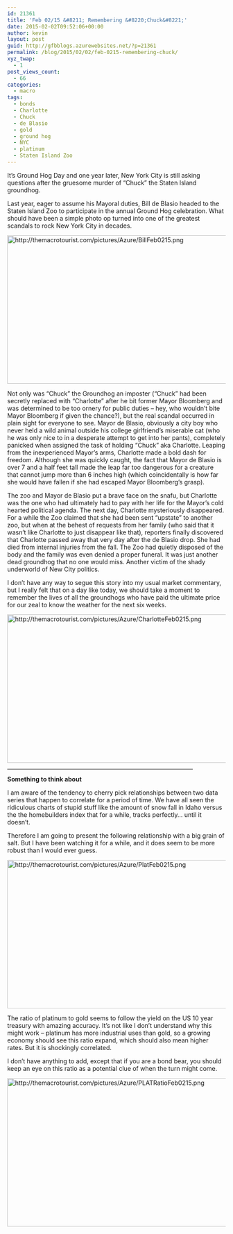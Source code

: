 ```yaml
---
id: 21361
title: 'Feb 02/15 &#8211; Remembering &#8220;Chuck&#8221;'
date: 2015-02-02T09:52:06+00:00
author: kevin
layout: post
guid: http://gfbblogs.azurewebsites.net/?p=21361
permalink: /blog/2015/02/02/feb-0215-remembering-chuck/
xyz_twap:
  - 1
post_views_count:
  - 66
categories:
  - macro
tags:
  - bonds
  - Charlotte
  - Chuck
  - de Blasio
  - gold
  - ground hog
  - NYC
  - platinum
  - Staten Island Zoo
---
```

It&#8217;s Ground Hog Day and one year later, New York City is still asking questions after the gruesome murder of &#8220;Chuck&#8221; the Staten Island groundhog. 

Last year, eager to assume his Mayoral duties, Bill de Blasio headed to the Staten Island Zoo to participate in the annual Ground Hog celebration. What should have been a simple photo op turned into one of the greatest scandals to rock New York City in decades.


  <img src="http://themacrotourist.com/pictures/Azure/BillFeb0215.png" style="margin:30px atuo;display:block;" alt="http://themacrotourist.com/pictures/Azure/BillFeb0215.png" width="600" height="342">

Not only was &#8220;Chuck&#8221; the Groundhog an imposter (&#8220;Chuck&#8221; had been secretly replaced with &#8220;Charlotte&#8221; after he bit former Mayor Bloomberg and was determined to be too ornery for public duties &#8211; hey, who wouldn&#8217;t bite Mayor Bloomberg if given the chance?), but the real scandal occurred in plain sight for everyone to see. Mayor de Blasio, obviously a city boy who never held a wild animal outside his college girlfriend&#8217;s miserable cat (who he was only nice to in a desperate attempt to get into her pants), completely panicked when assigned the task of holding &#8220;Chuck&#8221; aka Charlotte. Leaping from the inexperienced Mayor&#8217;s arms, Charlotte made a bold dash for freedom. Although she was quickly caught, the fact that Mayor de Blasio is over 7 and a half feet tall made the leap far too dangerous for a creature that cannot jump more than 6 inches high (which coincidentally is how far she would have fallen if she had escaped Mayor Bloomberg&#8217;s grasp). 

The zoo and Mayor de Blasio put a brave face on the snafu, but Charlotte was the one who had ultimately had to pay with her life for the Mayor&#8217;s cold hearted political agenda. The next day, Charlotte mysteriously disappeared. For a while the Zoo claimed that she had been sent &#8220;upstate&#8221; to another zoo, but when at the behest of requests from her family (who said that it wasn&#8217;t like Charlotte to just disappear like that), reporters finally discovered that Charlotte passed away that very day after the de Blasio drop. She had died from internal injuries from the fall. The Zoo had quietly disposed of the body and the family was even denied a proper funeral. It was just another dead groundhog that no one would miss. Another victim of the shady underworld of New City politics. 

I don&#8217;t have any way to segue this story into my usual market commentary, but I really felt that on a day like today, we should take a moment to remember the lives of all the groundhogs who have paid the ultimate price for our zeal to know the weather for the next six weeks.


  <img src="http://themacrotourist.com/pictures/Azure/CharlotteFeb0215.png" style="margin:30px atuo;display:block;" alt="http://themacrotourist.com/pictures/Azure/CharlotteFeb0215.png" width="600" height="342">

<hr size="3" width="85%" />

**Something to think about**

I am aware of the tendency to cherry pick relationships between two data series that happen to correlate for a period of time. We have all seen the ridiculous charts of stupid stuff like the amount of snow fall in Idaho versus the the homebuilders index that for a while, tracks perfectly&#8230; until it doesn&#8217;t. 

Therefore I am going to present the following relationship with a big grain of salt. But I have been watching it for a while, and it does seem to be more robust than I would ever guess.


  <img src="http://themacrotourist.com/pictures/Azure/PlatFeb0215.png" style="margin:30px atuo;display:block;" alt="http://themacrotourist.com/pictures/Azure/PlatFeb0215.png" width="600" height="342">

The ratio of platinum to gold seems to follow the yield on the US 10 year treasury with amazing accuracy. It&#8217;s not like I don&#8217;t understand why this might work &#8211; platinum has more industrial uses than gold, so a growing economy should see this ratio expand, which should also mean higher rates. But it is shockingly correlated.

I don&#8217;t have anything to add, except that if you are a bond bear, you should keep an eye on this ratio as a potential clue of when the turn might come.


  <img src="http://themacrotourist.com/pictures/Azure/PLATRatioFeb0215.png" style="margin:30px atuo;display:block;" alt="http://themacrotourist.com/pictures/Azure/PLATRatioFeb0215.png" width="600" height="342">